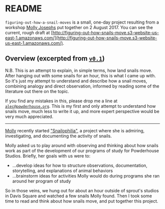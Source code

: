 # README

`figuring-out-how-a-snail-moves` is a small, one-day project resulting from a workshop [Molly Josephs](https://mollyj.org) put together on 2 August 2017.  You can see the current, rough draft at [http://figuring-out-how-snails-move.s3-website-us-east-1.amazonaws.com/](http://figuring-out-how-snails-move.s3-website-us-east-1.amazonaws.com/).

## Overview (excerpted from [`v0.1`](http://figuring-out-how-snails-move.s3-website-us-east-1.amazonaws.com/#overview))

N.B. This is an attempt to explain, in simple terms, how land snails move. After hanging out with some snails for an hour, this is what I came up with. So it's just my attempt to understand and describe how a snail moves, combining analogy and direct observation, informed by reading some of the literature out there on the topic.

If you find any mistakes in this, please drop me a line at [`alec@powderhouse.org`](mailto:alec@powderhouse.org). This is my first and only attempt to understand how snails move, much less to write it up, and more expert perspective would be very much appreciated.

------------------------------------------------------------------------

[Molly](http://mollyj.org) recently started ["Snailophilia"](http://mollyj.org/projects/snails.html), a project where she is admiring, investigating, and documenting the activity of snails.

Molly asked us to play around with observing and thinking about how snails work as part of the development of our programs of study for Powderhouse Studios.  Briefly, her goals with us were to:

-   …develop ideas for how to structure observations, documentation, storytelling, and explanations of animal behaviors
-   …brainstorm ideas for activities Molly would do during programs she ran around her program of study

So in those veins, we hung out for about an hour outside of sprout's studios in Davis Square and watched a few snails Molly found. Then I took some time to read and think about how snails move, and put together this project.